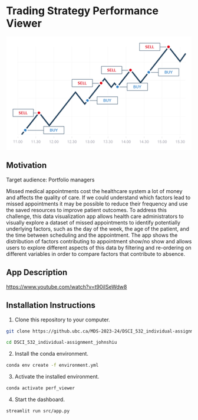 # Trading Strategy Performance Viewer

<img src="img/banner.png" align="center" alt="" />

## Motivation

Target audience: Portfolio managers

Missed medical appointments cost the healthcare system a lot of money and affects the quality of care. If we could understand which factors lead to missed appointments it may be possible to reduce their frequency and use the saved resources to improve patient outcomes. To address this challenge, this data visualization app allows health care administrators to visually explore a dataset of missed appointments to identify potentially underlying factors, such as the day of the week, the age of the patient, and the time between scheduling and the appointment. The app shows the distribution of factors contributing to appointment show/no show and allows users to explore different aspects of this data by filtering and re-ordering on different variables in order to compare factors that contribute to absence.

## App Description

https://www.youtube.com/watch?v=t90iISeWdw8

## Installation Instructions

1. Clone this repository to your computer.

```bash
git clone https://github.ubc.ca/MDS-2023-24/DSCI_532_individual-assignment_johnshiu.git
```
```bash
cd DSCI_532_individual-assignment_johnshiu
```

2. Install the conda environment.

```bash
conda env create -f environment.yml
```

3. Activate the installed environment.

```bash
conda activate perf_viewer
```

4. Start the dashboard.

```bash
streamlit run src/app.py
```
